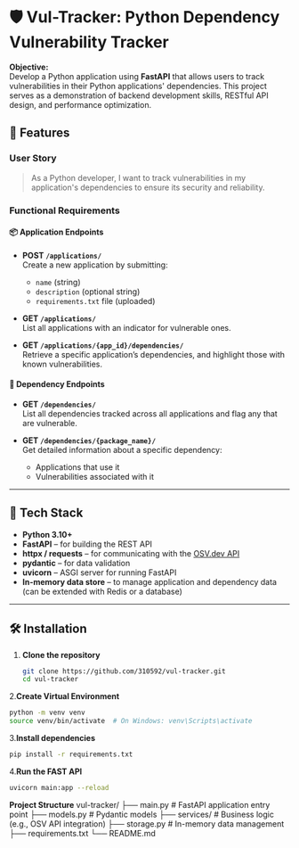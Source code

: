 # 🛡️ Vul-Tracker: Python Dependency Vulnerability Tracker

**Objective:**  
Develop a Python application using **FastAPI** that allows users to track vulnerabilities in their Python applications' dependencies. This project serves as a demonstration of backend development skills, RESTful API design, and performance optimization.

## 🚀 Features

### User Story
> As a Python developer, I want to track vulnerabilities in my application's dependencies to ensure its security and reliability.

### Functional Requirements

#### 📦 Application Endpoints

- **POST `/applications/`**  
  Create a new application by submitting:
  - `name` (string)
  - `description` (optional string)
  - `requirements.txt` file (uploaded)

- **GET `/applications/`**  
  List all applications with an indicator for vulnerable ones.

- **GET `/applications/{app_id}/dependencies/`**  
  Retrieve a specific application’s dependencies, and highlight those with known vulnerabilities.

#### 🧩 Dependency Endpoints

- **GET `/dependencies/`**  
  List all dependencies tracked across all applications and flag any that are vulnerable.

- **GET `/dependencies/{package_name}/`**  
  Get detailed information about a specific dependency:
  - Applications that use it
  - Vulnerabilities associated with it

---

## 🧰 Tech Stack

- **Python 3.10+**
- **FastAPI** – for building the REST API
- **httpx / requests** – for communicating with the [OSV.dev API](https://osv.dev)
- **pydantic** – for data validation
- **uvicorn** – ASGI server for running FastAPI
- **In-memory data store** – to manage application and dependency data (can be extended with Redis or a database)

---

## 🛠️ Installation

1. **Clone the repository**
   ```bash
   git clone https://github.com/310592/vul-tracker.git
   cd vul-tracker
   
2.**Create Virtual Environment**
  ```bash
  python -m venv venv
  source venv/bin/activate  # On Windows: venv\Scripts\activate
```

3.**Install dependencies**
  ```bash
  pip install -r requirements.txt
```

4.**Run the FAST API**
  ```bash
  uvicorn main:app --reload
```
**Project Structure**
  vul-tracker/
  ├── main.py                 # FastAPI application entry point
  ├── models.py               # Pydantic models
  ├── services/               # Business logic (e.g., OSV API integration)
  ├── storage.py              # In-memory data management
  ├── requirements.txt
  └── README.md







   
